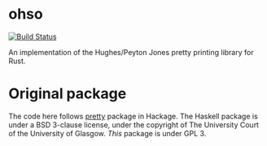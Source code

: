 # ohso
[![Build Status](https://travis-ci.com/mgree/ohso.svg?branch=main)](https://travis-ci.com/mgree/mgt)

An implementation of the Hughes/Peyton Jones pretty printing library for Rust.

# Original package

The code here follows
[pretty](https://hackage.haskell.org/package/pretty-1.1.3.6) package in Hackage.
The Haskell package is under a BSD 3-clause license, under the copyright of The
University Court of the University of Glasgow. _This_ package is under GPL 3.